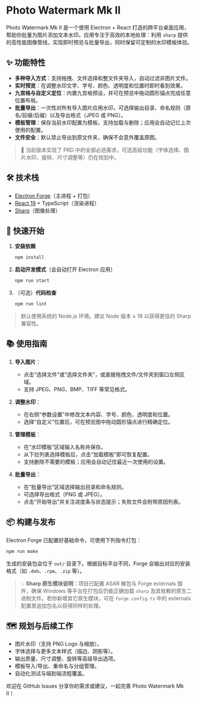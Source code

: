 # Photo Watermark Mk II

Photo Watermark Mk II 是一个使用 Electron + React 打造的跨平台桌面应用，帮助你批量为图片添加文本水印。应用专注于高效的本地处理：利用 `sharp` 提供的高性能图像管线，实现即时预览与批量导出，同时保留可定制的水印模板体验。

## ✨ 功能特性

- **多种导入方式**：支持拖拽、文件选择和整文件夹导入，自动过滤非图片文件。
- **实时预览**：在调整水印文字、字号、颜色、透明度和位置时即时看到效果。
- **九宫格与自定义定位**：内置九宫格预设，并可在预览中拖动圆形锚点完成任意位置布局。
- **批量导出**：一次性对所有导入图片应用水印，可选择输出目录、命名规则（原名/前缀/后缀）以及导出格式（JPEG 或 PNG）。
- **模板管理**：保存当前水印配置为模板，支持加载与删除；应用会自动记忆上次使用的配置。
- **文件安全**：默认禁止导出到原文件夹，确保不会意外覆盖原图。

> 📌 当前版本实现了 PRD 中的全部必选需求，可选高级功能（字体选择、图片水印、旋转、尺寸调整等）仍在规划中。

## 🛠 技术栈

- [Electron Forge](https://www.electronforge.io/)（主进程 + 打包）
- [React 19](https://react.dev/) + TypeScript（渲染进程）
- [Sharp](https://sharp.pixelplumbing.com/)（图像处理）

## 🚀 快速开始

1. **安装依赖**

   ```bash
   npm install
   ```

2. **启动开发模式**（会自动打开 Electron 应用）

   ```bash
   npm run start
   ```

3. （可选）**代码检查**

   ```bash
   npm run lint
   ```

> 默认使用系统的 Node.js 环境。建议 Node 版本 ≥ 18 以获得更佳的 Sharp 兼容性。

## 📚 使用指南

1. **导入图片**：
   - 点击“选择文件”或“选择文件夹”，或直接拖拽文件/文件夹到窗口左侧区域。
   - 支持 JPEG、PNG、BMP、TIFF 等常见格式。

2. **调整水印**：
   - 在右侧“参数设置”中修改文本内容、字号、颜色、透明度和位置。
   - 选择“自定义”位置后，可在预览图中拖动圆形锚点进行精确定位。

3. **管理模板**：
   - 在“水印模板”区域输入名称并保存。
   - 从下拉列表选择模板后，点击“加载模板”即可恢复配置。
   - 支持删除不需要的模板；应用会自动记住最近一次使用的设置。

4. **批量导出**：
   - 在“批量导出”区域选择输出目录和命名规则。
   - 可选择导出格式（PNG 或 JPEG）。
   - 点击“开始导出”并关注进度条与状态提示；失败文件会附带原因列表。

## 📦 构建与发布

Electron Forge 已配置好基础命令，可使用下列指令打包：

```bash
npm run make
```

生成的安装包会位于 `out/` 目录下。根据目标平台不同，Forge 会输出对应的安装格式（如 `.deb`、`.rpm`、`.zip` 等）。

> 💡 **Sharp 原生模块说明**：项目已配置 ASAR 解包与 Forge externals 插件，确保 Windows 等平台在打包后仍能正确加载 `sharp` 及其依赖的原生二进制文件。若你新增其它原生模块，可在 `forge.config.ts` 中的 externals 配置里追加包名以获得同样的处理。

## 🗺️ 规划与后续工作

- 图片水印（支持 PNG Logo 与缩放）。
- 字体选择与更多文本样式（描边、阴影等）。
- 输出质量、尺寸调整、旋转等高级导出选项。
- 模板导入/导出、重命名与分组管理。
- 自动化测试与端到端流程覆盖。

欢迎在 GitHub Issues 分享你的需求或建议，一起完善 Photo Watermark Mk II！
